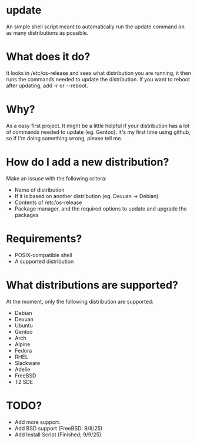 # update
An simple shell script meant to automatically run the update command on as many distributions as possible.

# What does it do?

It looks in /etc/os-release and sees what distribution you are running, it then runs the commands needed to update the distribution. If you want to reboot after updating, add -r or --reboot.

# Why?

As a easy first project. It might be a little helpful if your distribution has a lot of commands needed to update (eg. Gentoo). It's my first time using github, so if I'm doing something wrong, please tell me.

# How do I add a new distribution?

Make an issuse with the following critera:
 - Name of distribution
 - If it is based on another distribution (eg. Devuan -> Debian)
 - Contents of /etc/os-release
 - Package manager, and the required options to update and upgrade the packages 

# Requirements?

 - POSIX-compatible shell
 - A supported distribution

# What distributions are supported?

At the moment, only the following distribution are supported:

- Debian
- Devuan
- Ubuntu
- Gentoo
- Arch
- Alpine
- Fedora
- RHEL
- Slackware
- Adelie
- FreeBSD
- T2 SDE

# TODO?

 - Add more support.
 - Add BSD support (FreeBSD: 9/8/25)
 - Add Install Script (Finished; 9/9/25)
